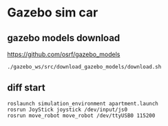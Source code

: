 # Gazebo sim car

## gazebo models download
https://github.com/osrf/gazebo_models

    ./gazebo_ws/src/download_gazebo_models/download.sh
    
## diff start
    roslaunch simulation_environment apartment.launch
    rosrun JoyStick joystick /dev/input/js0
    rosrun move_robot move_robot /dev/ttyUSB0 115200